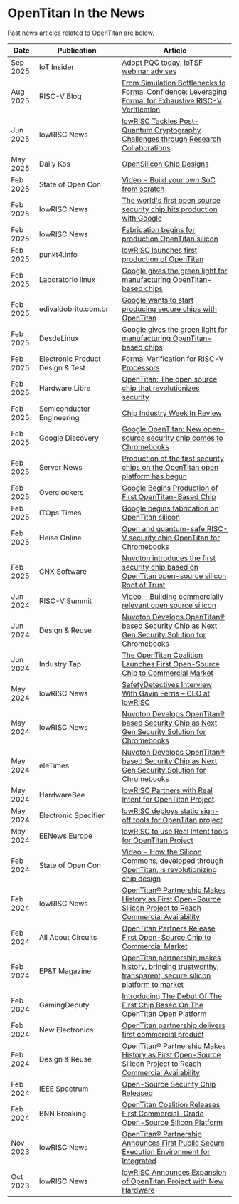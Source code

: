 # OpenTitan In the News

Past news articles related to OpenTitan are below.

 Date | Publication | Article
------|-------------|------------
 Sep 2025 | IoT Insider | [Adopt PQC today, IoTSF webinar advises](https://www.iotinsider.com/industries/security/adopt-pqc-today-iotsf-webinar-advises/)
 Aug 2025 | RISC-V Blog | [From Simulation Bottlenecks to Formal Confidence: Leveraging Formal for Exhaustive RISC-V Verification](https://riscv.org/blog/2025/08/from-simulation-bottlenecks-to-formal-confidence-leveraging-formal-for-exhaustive-risc-v-verification/)
 Jun 2025 | lowRISC News | [lowRISC Tackles Post-Quantum Cryptography Challenges through Research Collaborations](https://lowrisc.org/news/lowrisc-tackles-post-quantum-cryptography-challenges-through-research-collaborations/)
 May 2025 | Daily Kos | [OpenSilicon Chip Designs](https://www.dailykos.com/stories/2025/5/10/2321371/-OpenSilicon-Chip-Designs)
 Feb 2025 | State of Open Con | [Video - Build your own SoC from scratch](https://www.youtube.com/watch?v=aQIkfyFN1IM)
 Feb 2025 | lowRISC News | [The world's first open source security chip hits production with Google](https://lowrisc.org/news/the-worlds-first-open-source-security-chip-hits-production-with-google/)
 Feb 2025 | lowRISC News | [Fabrication begins for production OpenTitan silicon ](https://opensource.googleblog.com/2025/02/fabrication-begins-for-production-opentitan-silicon.html)
 Feb 2025 | punkt4.info | [lowRISC launches first production of OpenTitan](https://punkt4.info/nachrichten/detail/news/lowrisc-lanciert-erste-produktion-von-opentitan/)
 Feb 2025 | Laboratorio linux | [Google gives the green light for manufacturing OpenTitan-based chips](https://laboratoriolinux.es/index.php/-noticias-mundo-linux-/software/37552-google-da-el-banderazo-verde-para-la-fabricacion-de-los-chips-basados-en-opentitan.html)
 Feb 2025 | edivaldobrito.com.br | [Google wants to start producing secure chips with OpenTitan](https://www.edivaldobrito.com.br/google-inicia-producao-de-chips-seguros-com-opentitan/)
 Feb 2025 | DesdeLinux | [Google gives the green light for manufacturing OpenTitan-based chips](https://blog.desdelinux.net/google-da-el-banderazo-verde-para-la-fabricacion-de-los-chips-basados-en-opentitan/)
 Feb 2025 | Electronic Product Design & Test | [Formal Verification for RISC-V Processors](https://www.epdtonthenet.net/article/213901/Formal-Verification-for-RISC-V-Processor.aspx)
 Feb 2025 | Hardware Libre | [OpenTitan: The open source chip that revolutionizes security](https://www.hwlibre.com/opentitan-el-chip-de-codigo-abierto-que-revoluciona-la-seguridad/)
 Feb 2025 | Semiconductor Engineering | [Chip Industry Week In Review ](https://semiengineering.com/chip-industry-week-in-review-73/)
 Feb 2025 | Google Discovery | [Google OpenTitan: New open-source security chip comes to Chromebooks ](https://googlediscovery.com/2025/02/07/google-opentitan-novo-chip-de-seguranca-de-codigo-aberto-chega-aos-chromebooks/)
 Feb 2025 | Server News | [Production of the first security chips on the OpenTitan open platform has begun](https://servernews.ru/1117950)
 Feb 2025 | Overclockers | [Google Begins Production of First OpenTitan-Based Chip](https://overclockers.ru/blog/news_from_Alex/show/207527/Google-nachala-proizvodstvo-pervogo-chipa-na-baze-OpenTitan)
 Feb 2025 | ITOps Times | [Google begins fabrication on OpenTitan silicon](https://www.itopstimes.com/itops/google-begins-fabrication-on-opentitan-silicon/)
 Feb 2025 | Heise Online | [Open and quantum-safe RISC-V security chip OpenTitan for Chromebooks ](https://www.heise.de/en/news/Open-and-quantum-safe-RISC-V-security-chip-OpenTitan-for-Chromebooks-10274833.html)
 Feb 2025 | CNX Software | [Nuvoton introduces the first security chip based on OpenTitan open-source silicon Root of Trust ](https://www.cnx-software.com/2025/02/07/nuvoton-opentitan-security-chip-open-source-silicon-root-of-trust/)
 Jun 2024 | RISC-V Summit | [Video - Building commercially relevant open source silicon](https://www.youtube.com/watch?v=EYyi8ZhEQxA)
 Jun 2024 | Design & Reuse | [Nuvoton Develops OpenTitan® based Security Chip as Next Gen Security Solution for Chromebooks](https://www.design-reuse.com/news/56335/nuvoton-lowrisc-opentitan-security-chip-chromebooks.html)
 Jun 2024 | Industry Tap | [The OpenTitan Coalition Launches First Open-Source Chip to Commercial Market](https://www.industrytap.com/the-opentitan-coalition-launches-first-open-source-chip-to-commercial-market/72880)
 May 2024 | lowRISC News | [SafetyDetectives Interview With Gavin Ferris – CEO at lowRISC](https://lowrisc.org/news/safetydetectives-interview-with-gavin-ferris-ceo-at-lowrisc/)
 May 2024 | lowRISC News | [Nuvoton Develops OpenTitan® based Security Chip as Next Gen Security Solution for Chromebooks](https://lowrisc.org/news/nuvoton-develops-opentitan-based-security-chip-as-next-gen-security-solution-for-chromebooks/)
 May 2024 | eleTimes | [Nuvoton Develops OpenTitan® based Security Chip as Next Gen Security Solution for Chromebooks](https://www.eletimes.com/nuvoton-develops-opentitan-based-security-chip-as-next-gen-security-solution-for-chromebooks)
 May 2024 | HardwareBee | [lowRISC Partners with Real Intent for OpenTitan Project](https://hardwarebee.com/electronic-breaking-news/lowrisc-partners-with-real-intent-for-opentitan-project/)
 May 2024 | Electronic Specifier | [lowRISC deploys static sign-off tools for OpenTitan project](https://www.electronicspecifier.com/industries/security/lowrisc-deploys-static-sign-off-tools-for-opentitan-project)
 May 2024 | EENews Europe | [lowRISC to use Real Intent tools for OpenTitan Project](https://www.eenewseurope.com/en/lowrisc-to-use-real-intent-tools-for-opentitan-project/)
 Feb 2024 | State of Open Con | [Video - How the Silicon Commons, developed through OpenTitan, is revolutionizing chip design](https://www.youtube.com/watch?v=4YfCDnpYm1Y)
 Feb 2024 | lowRISC News | [OpenTitan® Partnership Makes History as First Open-Source Silicon Project to Reach Commercial Availability](https://lowrisc.org/news/opentitan-commercial-availability/)
 Feb 2024 | All About Circuits | [OpenTitan Partners Release First Open-Source Chip to Commercial Market](https://www.allaboutcircuits.com/news/opentitan-partners-release-first-open-source-chip-to-commercial-market/)
 Feb 2024 | EP&T Magazine | [OpenTitan partnership makes history, bringing trustworthy, transparent, secure silicon platform to market](https://www.ept.ca/2024/02/first-open-source-silicon-project-reaches-commercial-availability/)
 Feb 2024 | GamingDeputy | [Introducing The Debut Of The First Chip Based On The OpenTitan Open Platform](https://www.gamingdeputy.com/introducing-the-debut-of-the-first-chip-based-on-the-opentitan-open-platform/)
 Feb 2024 | New Electronics | [OpenTitan partnership delivers first commercial product](https://www.newelectronics.co.uk/content/news/opentitan-partnership-delivers-first-commercial-product/)
 Feb 2024 | Design & Reuse | [OpenTitan® Partnership Makes History as First Open-Source Silicon Project to Reach Commercial Availability](https://www.design-reuse.com/news/55686/opentitan-partnership-open-source-silicon-project.html?utm_medium=rss&utm_source=designreuse&utm_content=120809&utm_campaign=55686)
 Feb 2024 | IEEE Spectrum | [Open-Source Security Chip Released](https://spectrum.ieee.org/open-titan-chip)
 Feb 2024 | BNN Breaking | [OpenTitan Coalition Releases First Commercial-Grade Open-Source Silicon Platform](https://bnnbreaking.com/tech/opentitan-coalition-releases-first-commercial-grade-open-source-silicon-platform)
 Nov 2023 | lowRISC News | [OpenTitan® Partnership Announces First Public Secure Execution Environment for Integrated](https://lowrisc.org/news/opentitan-partnership-announces-first-public-secure-execution-environment-for-integrated/)
 Oct 2023 | lowRISC News | [lowRISC Announces Expansion of OpenTitan Project with New Hardware](https://lowrisc.org/news/lowrisc-announces-expansion-of-opentitan-project-with-new-hardware/)
